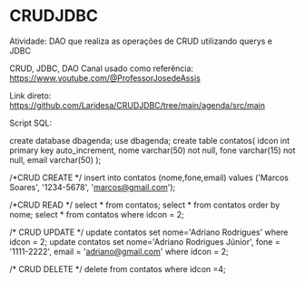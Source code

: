 # CRUDJDBC
Atividade: DAO que realiza as operações de CRUD utilizando querys e JDBC 

CRUD, JDBC, DAO
Canal usado como referência: https://www.youtube.com/@ProfessorJosedeAssis


Link direto: https://github.com/Laridesa/CRUDJDBC/tree/main/agenda/src/main


Script SQL:

create database dbagenda;
use dbagenda;
create table contatos(
idcon int primary key auto_increment,
nome varchar(50) not null,
fone varchar(15) not null,
email varchar(50)
);

/*CRUD CREATE */
insert into contatos (nome,fone,email) values ('Marcos Soares', '1234-5678', 'marcos@gmail.com');

/*CRUD READ */
select * from contatos;
select * from contatos order by nome;
select * from contatos where idcon = 2;

/* CRUD UPDATE */
update contatos set nome='Adriano Rodrigues' where idcon = 2;
update contatos set nome='Adriano Rodrigues Júnior', fone = '1111-2222', email = 'adriano@gmail.com' where idcon = 2;

/* CRUD DELETE */
delete from contatos where idcon =4;

